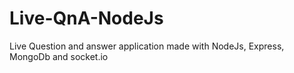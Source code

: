 # Live-QnA-NodeJs
Live Question and answer application made with NodeJs, Express, MongoDb and socket.io
